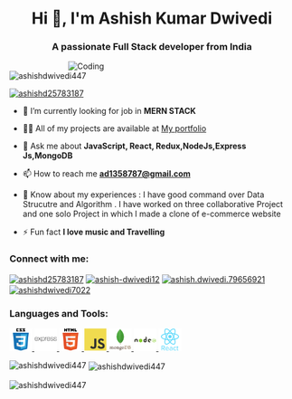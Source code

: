 <h1 align="center">Hi 👋, I'm Ashish Kumar Dwivedi</h1>
<h3 align="center">A passionate Full Stack developer from India</h3>

 <img align="right" alt="Coding" width="400" src="https://cdn.dribbble.com/users/1162077/screenshots/3848914/media/7ed7d5ca074b48b328150e5a231e8d1f.gif">

<p align="left"> <img src="https://komarev.com/ghpvc/?username=ashishdwivedi447&label=Profile%20views&color=0e75b6&style=flat" alt="ashishdwivedi447" /> </p>

<p align="left"> <a href="https://twitter.com/ashishd25783187" target="blank"><img src="https://img.shields.io/twitter/follow/ashishd25783187?logo=twitter&style=for-the-badge" alt="ashishd25783187" /></a> </p>

- 🌱 I’m currently looking for job in **MERN STACK**

- 👨‍💻 All of my projects are available at [My portfolio](https://ashish-portfolio-one.vercel.app/)

- 💬 Ask me about **JavaScript, React, Redux,NodeJs,Express Js,MongoDB**

- 📫 How to reach me **ad1358787@gmail.com**

- 📄 Know about my experiences : I have good command over Data Strucutre and Algorithm . I have worked  on three collaborative Project and one solo Project in which I made a clone of e-commerce website

- ⚡ Fun fact **I love music and Travelling**

<h3 align="left">Connect with me:</h3>
<p align="left">
<a href="https://twitter.com/ashishd25783187" target="blank"><img align="center" src="https://raw.githubusercontent.com/rahuldkjain/github-profile-readme-generator/master/src/images/icons/Social/twitter.svg" alt="ashishd25783187" height="30" width="40" /></a>
<a href="https://linkedin.com/in/ashish-dwivedi12" target="blank"><img align="center" src="https://raw.githubusercontent.com/rahuldkjain/github-profile-readme-generator/master/src/images/icons/Social/linked-in-alt.svg" alt="ashish-dwivedi12" height="30" width="40" /></a>
<a href="https://fb.com/ashish.dwivedi.79656921" target="blank"><img align="center" src="https://raw.githubusercontent.com/rahuldkjain/github-profile-readme-generator/master/src/images/icons/Social/facebook.svg" alt="ashish.dwivedi.79656921" height="30" width="40" /></a>
<a href="https://instagram.com/ashishdwivedi7022" target="blank"><img align="center" src="https://raw.githubusercontent.com/rahuldkjain/github-profile-readme-generator/master/src/images/icons/Social/instagram.svg" alt="ashishdwivedi7022" height="30" width="40" /></a>
</p>

<h3 align="left">Languages and Tools:</h3>
<p align="left"> <a href="https://www.w3schools.com/css/" target="_blank" rel="noreferrer"> <img src="https://raw.githubusercontent.com/devicons/devicon/master/icons/css3/css3-original-wordmark.svg" alt="css3" width="40" height="40"/> </a> <a href="https://expressjs.com" target="_blank" rel="noreferrer"> <img src="https://raw.githubusercontent.com/devicons/devicon/master/icons/express/express-original-wordmark.svg" alt="express" width="40" height="40"/> </a> <a href="https://www.w3.org/html/" target="_blank" rel="noreferrer"> <img src="https://raw.githubusercontent.com/devicons/devicon/master/icons/html5/html5-original-wordmark.svg" alt="html5" width="40" height="40"/> </a> <a href="https://developer.mozilla.org/en-US/docs/Web/JavaScript" target="_blank" rel="noreferrer"> <img src="https://raw.githubusercontent.com/devicons/devicon/master/icons/javascript/javascript-original.svg" alt="javascript" width="40" height="40"/> </a> <a href="https://www.mongodb.com/" target="_blank" rel="noreferrer"> <img src="https://raw.githubusercontent.com/devicons/devicon/master/icons/mongodb/mongodb-original-wordmark.svg" alt="mongodb" width="40" height="40"/> </a> <a href="https://nodejs.org" target="_blank" rel="noreferrer"> <img src="https://raw.githubusercontent.com/devicons/devicon/master/icons/nodejs/nodejs-original-wordmark.svg" alt="nodejs" width="40" height="40"/> </a> <a href="https://reactjs.org/" target="_blank" rel="noreferrer"> <img src="https://raw.githubusercontent.com/devicons/devicon/master/icons/react/react-original-wordmark.svg" alt="react" width="40" height="40"/> </a> </p>

<p><img align="left" src="https://github-readme-stats.vercel.app/api/top-langs?username=ashishdwivedi447&show_icons=true&locale=en&layout=compact" alt="ashishdwivedi447" /></p>

<p>&nbsp;<img align="center" src="https://github-readme-stats.vercel.app/api?username=ashishdwivedi447&show_icons=true&locale=en" alt="ashishdwivedi447" /></p>

<p><img align="center" src="https://github-readme-streak-stats.herokuapp.com/?user=ashishdwivedi447&" alt="ashishdwivedi447" /></p>
